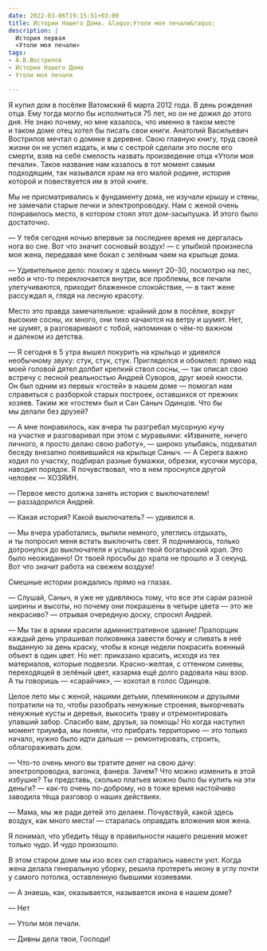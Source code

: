```yaml
---
date: 2022-03-06T19:15:51+03:00
title: Истории Нашего Дома. &laquo;Утоли моя печали&raquo;
description: |
  История первая
  «Утоли моя печали»
tags:
- А.В.Вострилов
- Истории Нашего Дома
- Утоли моя печали

---
```

Я&nbsp;купил дом в&nbsp;посёлке Ватомский 6&nbsp;марта 2012 года. В&nbsp;день рождения отца. Ему тогда могло&nbsp;бы исполниться 75 лет, но&nbsp;он&nbsp;не&nbsp;дожил до&nbsp;этого дня. Не&nbsp;знаю почему, но&nbsp;мне казалось, что именно в&nbsp;таком месте и&nbsp;таком доме отец хотел&nbsp;бы писать свои книги. Анатолий Васильевич Вострилов мечтал о&nbsp;домике в&nbsp;деревне. Свою главную книгу, труд своей жизни он&nbsp;не&nbsp;успел издать, и&nbsp;мы&nbsp;с&nbsp;сестрой сделали это после его смерти, взяв на&nbsp;себя смелость назвать произведение отца &laquo;Утоли моя печали&raquo;. Такое название нам казалось в&nbsp;тот момент самым подходящим, так назывался храм на&nbsp;его малой родине, история которой и&nbsp;повествуется им&nbsp;в&nbsp;этой книге.<br />

Мы&nbsp;не&nbsp;присматривались к&nbsp;фундаменту дома, не&nbsp;изучали крышу и&nbsp;стены, не&nbsp;замечали старые печки и&nbsp;электропроводку. Нам с&nbsp;женой очень понравилось место, в&nbsp;котором стоял этот <nobr>дом-засыпушка</nobr>. И&nbsp;этого было достаточно.<br />

&mdash;&nbsp;У&nbsp;тебя сегодня ночью впервые за&nbsp;последнее время не&nbsp;дергалась нога во&nbsp;сне. Вот что значит сосновый воздух! &mdash;&nbsp;с&nbsp;улыбкой произнесла моя жена, передавая мне бокал с&nbsp;зелёным чаем на&nbsp;крыльце дома.<br />

&mdash;&nbsp;Удивительное дело: похожу я&nbsp;здесь минут 20&ndash;30, посмотрю на&nbsp;лес, небо и&nbsp;<nobr>что-то</nobr> переключается внутри, все проблемы, все печали улетучиваются, приходит блаженное спокойствие,&nbsp;&mdash; в&nbsp;такт жене рассуждал я, глядя на&nbsp;лесную красоту.<br />

Место это правда замечательное: крайний дом в&nbsp;посёлке, вокруг высокие сосны, их&nbsp;много, они тихо качаются на&nbsp;ветру и&nbsp;шумят. Нет, не&nbsp;шумят, а&nbsp;разговаривают с&nbsp;тобой, напоминая о&nbsp;<nobr>чём-то</nobr> важном и&nbsp;далеком из&nbsp;детства.<br />

&mdash;&nbsp;Я&nbsp;сегодня в&nbsp;5 утра вышел покурить на&nbsp;крыльцо и&nbsp;удивился необычному звуку: стук, стук, стук. Пригляделся и&nbsp;обомлел: прямо над моей головой дятел долбит крепкий ствол сосны,&nbsp;&mdash; так описал свою встречу с&nbsp;лесной реальностью Андрей Суворов, друг моей юности. Он&nbsp;был одним из&nbsp;первых &laquo;гостей&raquo; в&nbsp;нашем доме&nbsp;&mdash; помогал нам справиться с&nbsp;разборкой старых построек, оставшихся от&nbsp;прежних хозяев. Таким&nbsp;же &laquo;гостем&raquo; был и&nbsp;Сан Саныч Одинцов. Что&nbsp;бы мы&nbsp;делали без друзей?<br />

&mdash;&nbsp;А&nbsp;мне понравилось, как вчера ты&nbsp;разгребал мусорную кучу на&nbsp;участке и&nbsp;разговаривал при этом с&nbsp;муравьями: &laquo;Извините, ничего личного, я&nbsp;просто делаю свою работу&raquo;,&nbsp;&mdash; широко улыбаясь, подхватил беседу внезапно появившийся на&nbsp;крыльце Саныч. &mdash;&nbsp;А&nbsp;Серега важно ходил по&nbsp;участку, подбирал разные бумажки, обрезки, кусочки мусора, наводил порядок. Я&nbsp;почувствовал, что в&nbsp;нем проснулся другой человек&nbsp;&mdash; ХОЗЯИН.<br />

&mdash;&nbsp;Первое место должна занять история с&nbsp;выключателем! &mdash;&nbsp;раззадорился Андрей.<br />

&mdash;&nbsp;Какая история? Какой выключатель? &mdash;&nbsp;удивился я.<br />

&mdash;&nbsp;Мы&nbsp;вчера уработались, выпили немного, улеглись отдыхать, и&nbsp;ты&nbsp;попросил меня встать выключить свет. Я&nbsp;поднимаюсь, только дотронулся до&nbsp;выключателя и&nbsp;услышал твой богатырский храп. Это было неожиданно! От&nbsp;твоей просьбы до&nbsp;храпа не&nbsp;прошло и&nbsp;3 секунд. Вот что значит работа на&nbsp;свежем воздухе!<br />

Смешные истории рождались прямо на&nbsp;глазах.<br />

&mdash;&nbsp;Слушай, Саныч, я&nbsp;уже не&nbsp;удивляюсь тому, что все эти сараи разной ширины и&nbsp;высоты, но&nbsp;почему они покрашены в&nbsp;четыре цвета&nbsp;&mdash; это&nbsp;же некрасиво? &mdash;&nbsp;отрывая очередную доску, спросил Андрей.<br />

&mdash;&nbsp;Мы&nbsp;так в&nbsp;армии красили административное здание! Прапорщик каждый день упрашивал полковника завести бочку и&nbsp;сливать в&nbsp;неё выданную за&nbsp;день краску, чтобы в&nbsp;конце недели покрасить военный объект в&nbsp;один цвет. Но&nbsp;нет: приказано красить, исходя из&nbsp;тех материалов, которые подвезли. <nobr>Красно-желтая</nobr>, с&nbsp;оттенком синевы, переходящей в&nbsp;зелёный цвет, казарма ещё долго радовала наш взор. А&nbsp;ты&nbsp;говоришь&nbsp;&mdash; &laquo;сарайчик&raquo;,&nbsp;&mdash; хохотал в&nbsp;голос Одинцов.<br />

Целое лето мы&nbsp;с&nbsp;женой, нашими детьми, племянником и&nbsp;друзьями потратили на&nbsp;то, чтобы разобрать ненужные строения, выкорчевать ненужные кусты и&nbsp;деревья, выкосить траву и&nbsp;отремонтировать упавший забор. Спасибо вам, друзья, за&nbsp;помощь! Но&nbsp;когда наступил момент триумфа, мы&nbsp;поняли, что прибрать территорию&nbsp;&mdash; это только начало, нужно было идти дальше&nbsp;&mdash; ремонтировать, строить, облагораживать дом.<br />

&mdash;&nbsp;<nobr>Что-то</nobr> очень много вы&nbsp;тратите денег на&nbsp;свою дачу: электропроводка, вагонка, фанера. Зачем? Что можно изменить в&nbsp;этой избушке? Ты&nbsp;представь, сколько платьев можно было&nbsp;бы купить на&nbsp;эти деньги? &mdash;&nbsp;<nobr>как-то</nobr> очень <nobr>по-доброму</nobr>, но&nbsp;в&nbsp;тоже время настойчиво заводила тёща разговор о&nbsp;наших действиях.<br />

&mdash;&nbsp;Мама, мы&nbsp;же ради детей это делаем. Почувствуй, какой здесь воздух, как много места! &mdash;&nbsp;старалась оправдать вложения моя жена.<br />

Я&nbsp;понимал, что убедить тёщу в&nbsp;правильности нашего решения может только чудо. И&nbsp;чудо произошло.<br />

В&nbsp;этом старом доме мы&nbsp;изо всех сил старались навести уют. Когда жена делала генеральную уборку, решила протереть икону в&nbsp;углу почти у&nbsp;самого потолка, оставленную бывшими хозяевами.<br />

&mdash;&nbsp;А&nbsp;знаешь, как, оказывается, называется икона в&nbsp;нашем доме?<br />

&mdash;&nbsp;Нет<br />

&mdash;&nbsp;Утоли моя печали.<br />

&mdash;&nbsp;Дивны дела твои, Господи!</p>